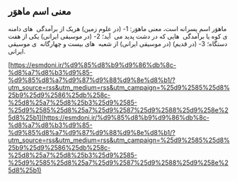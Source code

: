 ## معنی اسم ماهوَر


ماهوَر اسم پسرانه است، معنی ماهوَر: 1- (در علوم زمین) هریک از برآمدگی  های دامنه  ی کوه یا برآمدگی  هایی که در دشت پدید می  آید؛ 2- (در موسیقی ایرانی) یکی از هفت دستگاه؛ 3- (در قدیم) (در موسیقی ایرانی) از شعبه  های بیست و چهارگانه  ی موسیقی ایرانی.

[https://esmdoni.ir/%d9%85%d8%b9%d9%86%db%8c-%d8%a7%d8%b3%d9%85-%d9%85%d8%a7%d9%87%d9%88%d9%8e%d8%b1/?utm_source=rss&utm_medium=rss&utm_campaign=%25d9%2585%25d8%25b9%25d9%2586%25db%258c-%25d8%25a7%25d8%25b3%25d9%2585-%25d9%2585%25d8%25a7%25d9%2587%25d9%2588%25d9%258e%25d8%25b1](https://esmdoni.ir/%d9%85%d8%b9%d9%86%db%8c-%d8%a7%d8%b3%d9%85-%d9%85%d8%a7%d9%87%d9%88%d9%8e%d8%b1/?utm_source=rss&utm_medium=rss&utm_campaign=%25d9%2585%25d8%25b9%25d9%2586%25db%258c-%25d8%25a7%25d8%25b3%25d9%2585-%25d9%2585%25d8%25a7%25d9%2587%25d9%2588%25d9%258e%25d8%25b1) 